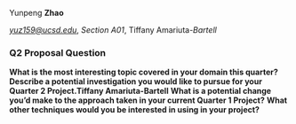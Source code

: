 Yunpeng **Zhao**

*yuz159@ucsd.edu*, *Section A01*, Tiffany Amariuta-*Bartell*

### Q2 Proposal Question

**What is the most interesting topic covered in your domain this quarter?**
**Describe a potential investigation you would like to pursue for your Quarter 2 Project.Tiffany Amariuta-Bartell**
**What is a potential change you’d make to the approach taken in your current Quarter 1 Project?**
**What other techniques would you be interested in using in your project?**

